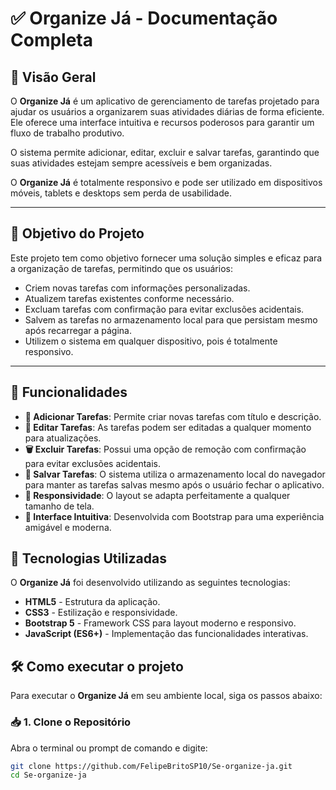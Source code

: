 # ✅ Organize Já - Documentação Completa

## 📌 Visão Geral

O **Organize Já** é um aplicativo de gerenciamento de tarefas projetado para ajudar os usuários a organizarem suas atividades diárias de forma eficiente. Ele oferece uma interface intuitiva e recursos poderosos para garantir um fluxo de trabalho produtivo.  

O sistema permite adicionar, editar, excluir e salvar tarefas, garantindo que suas atividades estejam sempre acessíveis e bem organizadas.  

O **Organize Já** é totalmente responsivo e pode ser utilizado em dispositivos móveis, tablets e desktops sem perda de usabilidade.  

---

## 🎯 Objetivo do Projeto  

Este projeto tem como objetivo fornecer uma solução simples e eficaz para a organização de tarefas, permitindo que os usuários:  

- Criem novas tarefas com informações personalizadas.  
- Atualizem tarefas existentes conforme necessário.  
- Excluam tarefas com confirmação para evitar exclusões acidentais.  
- Salvem as tarefas no armazenamento local para que persistam mesmo após recarregar a página.  
- Utilizem o sistema em qualquer dispositivo, pois é totalmente responsivo.  

---

## 🚀 Funcionalidades  

- **📌 Adicionar Tarefas**: Permite criar novas tarefas com título e descrição.  
- **📝 Editar Tarefas**: As tarefas podem ser editadas a qualquer momento para atualizações.  
- **🗑️ Excluir Tarefas**: Possui uma opção de remoção com confirmação para evitar exclusões acidentais.  
- **💾 Salvar Tarefas**: O sistema utiliza o armazenamento local do navegador para manter as tarefas salvas mesmo após o usuário fechar o aplicativo.  
- **📱 Responsividade**: O layout se adapta perfeitamente a qualquer tamanho de tela.  
- **🎨 Interface Intuitiva**: Desenvolvida com Bootstrap para uma experiência amigável e moderna.


## 🎨 Tecnologias Utilizadas  

O **Organize Já** foi desenvolvido utilizando as seguintes tecnologias:  

- **HTML5** - Estrutura da aplicação.  
- **CSS3** - Estilização e responsividade.  
- **Bootstrap 5** - Framework CSS para layout moderno e responsivo.  
- **JavaScript (ES6+)** - Implementação das funcionalidades interativas.

## 🛠️ Como executar o projeto  

Para executar o **Organize Já** em seu ambiente local, siga os passos abaixo:  

### 📥 1. Clone o Repositório  

Abra o terminal ou prompt de comando e digite:  

```bash
git clone https://github.com/FelipeBritoSP10/Se-organize-ja.git
cd Se-organize-ja
